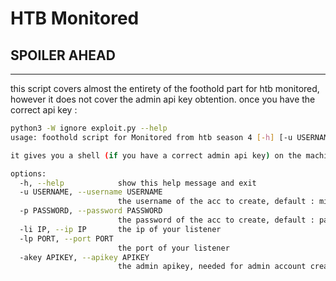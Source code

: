 # HTB Monitored

## SPOILER AHEAD



_________________________________________________________________________________



this script covers almost the entirety of the foothold part for htb monitored,
however it does not cover the admin api key obtention.
once you have the correct api key :

```bash
python3 -W ignore exploit.py --help
usage: foothold script for Monitored from htb season 4 [-h] [-u USERNAME] [-p PASSWORD] [-li IP] [-lp PORT] [-akey APIKEY]

it gives you a shell (if you have a correct admin api key) on the machine

options:
  -h, --help            show this help message and exit
  -u USERNAME, --username USERNAME
                        the username of the acc to create, default : minilucker
  -p PASSWORD, --password PASSWORD
                        the password of the acc to create, default : password
  -li IP, --ip IP       the ip of your listener
  -lp PORT, --port PORT
                        the port of your listener
  -akey APIKEY, --apikey APIKEY
                        the admin apikey, needed for admin account creation
```

